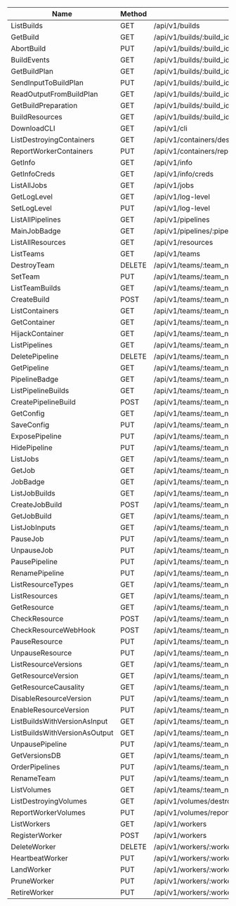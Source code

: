 | Name                          | Method | Path                                                                                                               | Status   |  
|-------------------------------|--------|--------------------------------------------------------------------------------------------------------------------|----------|
| ListBuilds                    | GET    | /api/v1/builds                                                                                                     | Done     |
| GetBuild                      | GET    | /api/v1/builds/:build_id                                                                                           | Done     |
| AbortBuild                    | PUT    | /api/v1/builds/:build_id/abort                                                                                     | Later    |
| BuildEvents                   | GET    | /api/v1/builds/:build_id/events                                                                                    | Later    |
| GetBuildPlan                  | GET    | /api/v1/builds/:build_id/plan                                                                                      | Later    |
| SendInputToBuildPlan          | PUT    | /api/v1/builds/:build_id/plan/:plan_id/input                                                                       | Later    |
| ReadOutputFromBuildPlan       | GET    | /api/v1/builds/:build_id/plan/:plan_id/output                                                                      | Later    |
| GetBuildPreparation           | GET    | /api/v1/builds/:build_id/preparation                                                                               | Later    |
| BuildResources                | GET    | /api/v1/builds/:build_id/resources                                                                                 | Now      |
| DownloadCLI                   | GET    | /api/v1/cli                                                                                                        | Later    |
| ListDestroyingContainers      | GET    | /api/v1/containers/destroying                                                                                      | Later    |
| ReportWorkerContainers        | PUT    | /api/v1/containers/report                                                                                          | Later    |
| GetInfo                       | GET    | /api/v1/info                                                                                                       | Now      |
| GetInfoCreds                  | GET    | /api/v1/info/creds                                                                                                 | Later    |
| ListAllJobs                   | GET    | /api/v1/jobs                                                                                                       | Done     |
| GetLogLevel                   | GET    | /api/v1/log-level                                                                                                  | Later    |
| SetLogLevel                   | PUT    | /api/v1/log-level                                                                                                  | Later    |
| ListAllPipelines              | GET    | /api/v1/pipelines                                                                                                  | Done     |
| MainJobBadge                  | GET    | /api/v1/pipelines/:pipeline_name/jobs/:job_name/badge                                                              | Later    |
| ListAllResources              | GET    | /api/v1/resources                                                                                                  | Done     |
| ListTeams                     | GET    | /api/v1/teams                                                                                                      | Done     |
| DestroyTeam                   | DELETE | /api/v1/teams/:team_name                                                                                           | Now      |
| SetTeam                       | PUT    | /api/v1/teams/:team_name                                                                                           | Now      |
| ListTeamBuilds                | GET    | /api/v1/teams/:team_name/builds                                                                                    | Done     |
| CreateBuild                   | POST   | /api/v1/teams/:team_name/builds                                                                                    | Now      |
| ListContainers                | GET    | /api/v1/teams/:team_name/containers                                                                                | Done     |
| GetContainer                  | GET    | /api/v1/teams/:team_name/containers/:id                                                                            | Done     |
| HijackContainer               | GET    | /api/v1/teams/:team_name/containers/:id/hijack                                                                     | Later    |
| ListPipelines                 | GET    | /api/v1/teams/:team_name/pipelines                                                                                 | Done     |
| DeletePipeline                | DELETE | /api/v1/teams/:team_name/pipelines/:pipeline_name                                                                  | Done     |
| GetPipeline                   | GET    | /api/v1/teams/:team_name/pipelines/:pipeline_name                                                                  | Done     |
| PipelineBadge                 | GET    | /api/v1/teams/:team_name/pipelines/:pipeline_name/badge                                                            | Later    |
| ListPipelineBuilds            | GET    | /api/v1/teams/:team_name/pipelines/:pipeline_name/builds                                                           | Now      |
| CreatePipelineBuild           | POST   | /api/v1/teams/:team_name/pipelines/:pipeline_name/builds                                                           | Now      |
| GetConfig                     | GET    | /api/v1/teams/:team_name/pipelines/:pipeline_name/config                                                           | Later    |
| SaveConfig                    | PUT    | /api/v1/teams/:team_name/pipelines/:pipeline_name/config                                                           | Later    |
| ExposePipeline                | PUT    | /api/v1/teams/:team_name/pipelines/:pipeline_name/expose                                                           | Later    |
| HidePipeline                  | PUT    | /api/v1/teams/:team_name/pipelines/:pipeline_name/hide                                                             | Later    |
| ListJobs                      | GET    | /api/v1/teams/:team_name/pipelines/:pipeline_name/jobs                                                             | Done     |
| GetJob                        | GET    | /api/v1/teams/:team_name/pipelines/:pipeline_name/jobs/:job_name                                                   | Done     |
| JobBadge                      | GET    | /api/v1/teams/:team_name/pipelines/:pipeline_name/jobs/:job_name/badge                                             | Later    |
| ListJobBuilds                 | GET    | /api/v1/teams/:team_name/pipelines/:pipeline_name/jobs/:job_name/builds                                            | Done     |
| CreateJobBuild                | POST   | /api/v1/teams/:team_name/pipelines/:pipeline_name/jobs/:job_name/builds                                            | Now      |
| GetJobBuild                   | GET    | /api/v1/teams/:team_name/pipelines/:pipeline_name/jobs/:job_name/builds/:build_name                                | Done     |
| ListJobInputs                 | GET    | /api/v1/teams/:team_name/pipelines/:pipeline_name/jobs/:job_name/inputs                                            | Done     |
| PauseJob                      | PUT    | /api/v1/teams/:team_name/pipelines/:pipeline_name/jobs/:job_name/pause                                             | Now      |
| UnpauseJob                    | PUT    | /api/v1/teams/:team_name/pipelines/:pipeline_name/jobs/:job_name/unpause                                           | Now      |
| PausePipeline                 | PUT    | /api/v1/teams/:team_name/pipelines/:pipeline_name/pause                                                            | Now      |
| RenamePipeline                | PUT    | /api/v1/teams/:team_name/pipelines/:pipeline_name/rename                                                           | Now      |
| ListResourceTypes             | GET    | /api/v1/teams/:team_name/pipelines/:pipeline_name/resource-types                                                   | Done     |
| ListResources                 | GET    | /api/v1/teams/:team_name/pipelines/:pipeline_name/resources                                                        | Done     |
| GetResource                   | GET    | /api/v1/teams/:team_name/pipelines/:pipeline_name/resources/:resource_name                                         | Done     |
| CheckResource                 | POST   | /api/v1/teams/:team_name/pipelines/:pipeline_name/resources/:resource_name/check                                   | Later    |
| CheckResourceWebHook          | POST   | /api/v1/teams/:team_name/pipelines/:pipeline_name/resources/:resource_name/check/webhook                           | Later    |
| PauseResource                 | PUT    | /api/v1/teams/:team_name/pipelines/:pipeline_name/resources/:resource_name/pause                                   | Now      |
| UnpauseResource               | PUT    | /api/v1/teams/:team_name/pipelines/:pipeline_name/resources/:resource_name/unpause                                 | Now      |
| ListResourceVersions          | GET    | /api/v1/teams/:team_name/pipelines/:pipeline_name/resources/:resource_name/versions                                | Done     |
| GetResourceVersion            | GET    | /api/v1/teams/:team_name/pipelines/:pipeline_name/resources/:resource_name/versions/:resource_version_id           | Now      |
| GetResourceCausality          | GET    | /api/v1/teams/:team_name/pipelines/:pipeline_name/resources/:resource_name/versions/:resource_version_id/causality | Later    |
| DisableResourceVersion        | PUT    | /api/v1/teams/:team_name/pipelines/:pipeline_name/resources/:resource_name/versions/:resource_version_id/disable   | Later    |
| EnableResourceVersion         | PUT    | /api/v1/teams/:team_name/pipelines/:pipeline_name/resources/:resource_name/versions/:resource_version_id/enable    | Later    |
| ListBuildsWithVersionAsInput  | GET    | /api/v1/teams/:team_name/pipelines/:pipeline_name/resources/:resource_name/versions/:resource_version_id/input_to  | Later    |
| ListBuildsWithVersionAsOutput | GET    | /api/v1/teams/:team_name/pipelines/:pipeline_name/resources/:resource_name/versions/:resource_version_id/output_of | Later    |
| UnpausePipeline               | PUT    | /api/v1/teams/:team_name/pipelines/:pipeline_name/unpause                                                          | Now      |
| GetVersionsDB                 | GET    | /api/v1/teams/:team_name/pipelines/:pipeline_name/versions-db                                                      | Later    |
| OrderPipelines                | PUT    | /api/v1/teams/:team_name/pipelines/ordering                                                                        | Later    |
| RenameTeam                    | PUT    | /api/v1/teams/:team_name/rename                                                                                    | Now      |
| ListVolumes                   | GET    | /api/v1/teams/:team_name/volumes                                                                                   | Now      |
| ListDestroyingVolumes         | GET    | /api/v1/volumes/destroying                                                                                         | Later    |
| ReportWorkerVolumes           | PUT    | /api/v1/volumes/report                                                                                             | Later    |
| ListWorkers                   | GET    | /api/v1/workers                                                                                                    | Done     |
| RegisterWorker                | POST   | /api/v1/workers                                                                                                    | Later    |
| DeleteWorker                  | DELETE | /api/v1/workers/:worker_name                                                                                       | Later    |
| HeartbeatWorker               | PUT    | /api/v1/workers/:worker_name/heartbeat                                                                             | Later    |
| LandWorker                    | PUT    | /api/v1/workers/:worker_name/land                                                                                  | Later    |
| PruneWorker                   | PUT    | /api/v1/workers/:worker_name/prune                                                                                 | Now      |
| RetireWorker                  | PUT    | /api/v1/workers/:worker_name/retire                                                                                | Later    |
